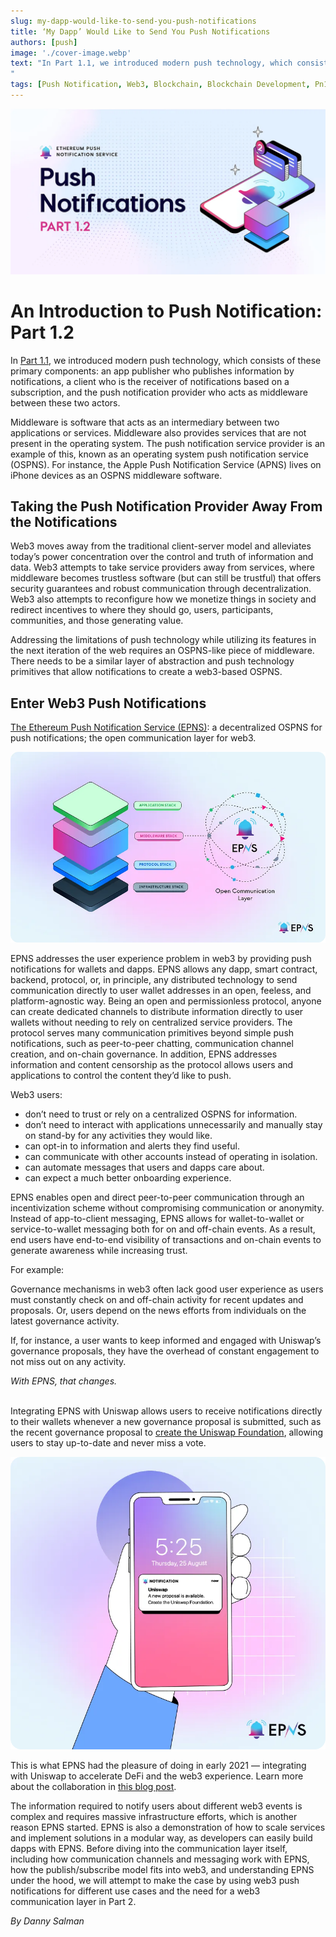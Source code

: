 ```yaml
---
slug: my-dapp-would-like-to-send-you-push-notifications
title: ‘My Dapp’ Would Like to Send You Push Notifications
authors: [push]
image: './cover-image.webp'
text: "In Part 1.1, we introduced modern push technology, which consists of these primary components: an app publisher who publishes information by notifications, a client who is the receiver of notifications based on a subscription, and the push notification provider who acts as middleware between these two actors.
"
tags: [Push Notification, Web3, Blockchain, Blockchain Development, Pn101]
---
```


![Cover image of ‘My Dapp’ Would Like to Send You Push Notifications](./cover-image.webp)
<!--truncate-->

<!--customheaderpoint-->
# An Introduction to Push Notification: Part 1.2<br/>

In [Part 1.1](https://medium.com/ethereum-push-notification-service/my-app-would-like-to-send-you-push-notifications-4b591a68f803), we introduced modern push technology, which consists of these primary components: an app publisher who publishes information by notifications, a client who is the receiver of notifications based on a subscription, and the push notification provider who acts as middleware between these two actors.


Middleware is software that acts as an intermediary between two applications or services. Middleware also provides services that are not present in the operating system. The push notification service provider is an example of this, known as an operating system push notification service (OSPNS). For instance, the Apple Push Notification Service (APNS) lives on iPhone devices as an OSPNS middleware software.

## Taking the Push Notification Provider Away From the Notifications
Web3 moves away from the traditional client-server model and alleviates today’s power concentration over the control and truth of information and data. Web3 attempts to take service providers away from services, where middleware becomes trustless software (but can still be trustful) that offers security guarantees and robust communication through decentralization. Web3 also attempts to reconfigure how we monetize things in society and redirect incentives to where they should go, users, participants, communities, and those generating value.

Addressing the limitations of push technology while utilizing its features in the next iteration of the web requires an OSPNS-like piece of middleware. There needs to be a similar layer of abstraction and push technology primitives that allow notifications to create a web3-based OSPNS.

## Enter Web3 Push Notifications
[The Ethereum Push Notification Service (EPNS)](https://epns.io/): a decentralized OSPNS for push notifications; the open communication layer for web3.

![Project Stacks](./image-1.webp)

EPNS addresses the user experience problem in web3 by providing push notifications for wallets and dapps. EPNS allows any dapp, smart contract, backend, protocol, or, in principle, any distributed technology to send communication directly to user wallet addresses in an open, feeless, and platform-agnostic way. Being an open and permissionless protocol, anyone can create dedicated channels to distribute information directly to user wallets without needing to rely on centralized service providers. The protocol serves many communication primitives beyond simple push notifications, such as peer-to-peer chatting, communication channel creation, and on-chain governance. In addition, EPNS addresses information and content censorship as the protocol allows users and applications to control the content they’d like to push.

Web3 users:

- don’t need to trust or rely on a centralized OSPNS for information.
- don’t need to interact with applications unnecessarily and manually stay on stand-by for any activities they would like.
- can opt-in to information and alerts they find useful.
- can communicate with other accounts instead of operating in isolation.
- can automate messages that users and dapps care about.
- can expect a much better onboarding experience.

EPNS enables open and direct peer-to-peer communication through an incentivization scheme without compromising communication or anonymity. Instead of app-to-client messaging, EPNS allows for wallet-to-wallet or service-to-wallet messaging both for on and off-chain events. As a result, end users have end-to-end visibility of transactions and on-chain events to generate awareness while increasing trust.

For example:

Governance mechanisms in web3 often lack good user experience as users must constantly check on and off-chain activity for recent updates and proposals. Or, users depend on the news efforts from individuals on the latest governance activity.

If, for instance, a user wants to keep informed and engaged with Uniswap’s governance proposals, they have the overhead of constant engagement to not miss out on any activity.

<i>With EPNS, that changes.</i><br/><br/>

Integrating EPNS with Uniswap allows users to receive notifications directly to their wallets whenever a new governance proposal is submitted, such as the recent governance proposal to [create the Uniswap Foundation](https://app.uniswap.org/#/vote/2/24?chain=mainnet), allowing users to stay up-to-date and never miss a vote.

![Project](./image-2.webp)

This is what EPNS had the pleasure of doing in early 2021 — integrating with Uniswap to accelerate DeFi and the web3 experience. Learn more about the collaboration in [this blog post](https://medium.com/ethereum-push-notification-service/accelerating-defi-with-epns-f2cbfaa33c91).

The information required to notify users about different web3 events is complex and requires massive infrastructure efforts, which is another reason EPNS started. EPNS is also a demonstration of how to scale services and implement solutions in a modular way, as developers can easily build dapps with EPNS. Before diving into the communication layer itself, including how communication channels and messaging work with EPNS, how the publish/subscribe model fits into web3, and understanding EPNS under the hood, we will attempt to make the case by using web3 push notifications for different use cases and the need for a web3 communication layer in Part 2.

<i>By Danny Salman</i>


